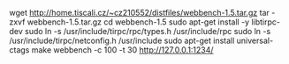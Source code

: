 wget http://home.tiscali.cz/~cz210552/distfiles/webbench-1.5.tar.gz
tar -zxvf webbench-1.5.tar.gz
cd webbench-1.5
sudo apt-get install -y libtirpc-dev
sudo ln -s /usr/include/tirpc/rpc/types.h /usr/include/rpc
sudo ln -s /usr/include/tirpc/netconfig.h /usr/include
sudo apt-get install universal-ctags
make
webbench -c 100 -t 30 http://127.0.0.1:1234/
